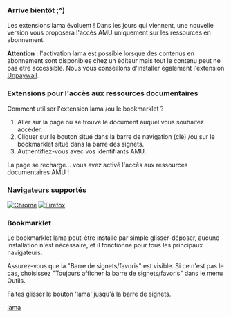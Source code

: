 ### Arrive bientôt ;^)

Les extensions lama évoluent ! Dans les jours qui viennent, une nouvelle version vous proposera l'accès AMU uniquement sur les ressources en abonnement.

<b>Attention :</b> l'activation lama est possible lorsque des contenus en abonnement sont disponibles chez un éditeur mais tout le contenu peut ne pas être accessible. Nous vous conseillons d'installer également l'extension <a href="https://unpaywall.org/products/extension" target="_blank">Unpaywall</a>.

### Extensions pour l'accès aux ressources documentaires

Comment utiliser l'extension lama /ou le bookmarklet ?

1. Aller sur la page où se trouve le document auquel vous souhaitez accéder.
2. Cliquer sur le bouton situé dans la barre de navigation (clé) /ou sur le bookmarklet situé dans la barre des signets.
3. Authentifiez-vous avec vos identifiants AMU.

La page se recharge... vous avez activé l'accès aux ressources documentaires AMU !

### Navigateurs supportés

<a href="https://chrome.google.com/webstore/detail/lama/cakeojbohkollebkgkdigjgfkjnahchh" target="_blank"><img src="/lama-addons/assets/img/app-chrome.png" alt="Chrome"></a>
<a href="https://addons.mozilla.org/fr/firefox/addon/lama/" target="_blank"><img src="/lama-addons/assets/img/app-firefox.png" alt="Firefox"></a>

### Bookmarklet

Le bookmarklet lama peut-être installé par simple glisser-déposer, aucune installation n'est nécessaire, et il fonctionne pour tous les principaux navigateurs.

Assurez-vous que la "Barre de signets/favoris" est visible. Si ce n'est pas le cas, choisissez "Toujours afficher la barre de signets/favoris" dans le menu Outils.

Faites glisser le bouton 'lama' jusqu'à la barre de signets.

<a href="javascript:void(location.href='http://lama.univ-amu.fr/login?url='+location.href)" class="btn btn-alt">lama</a>

<div id="libchat_3008f62903e4f96111fa2b658a9a3dad"></div>